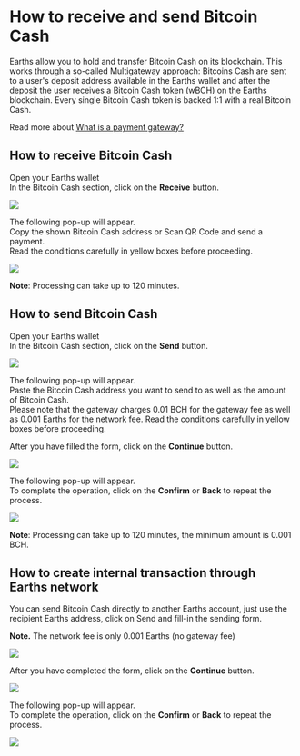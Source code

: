 # How to receive and send Bitcoin Cash

Earths allow you to hold and transfer Bitcoin Cash on its blockchain. This works through a so-called Multigateway approach: Bitcoins Cash are sent to a user's deposit address available in the Earths wallet and after the deposit the user receives a Bitcoin Cash token \(wBCH\) on the Earths blockchain. Every single Bitcoin Cash token is backed 1:1 with a real Bitcoin Cash.

Read more about [What is a payment gateway?](/frequently-asked-questions-faq/transfers-and-gateways/payment-gateway.md)

## **How to receive Bitcoin Cash**

Open your Earths wallet  
In the Bitcoin Cash section, click on the **Receive** button.

![](/_assets/bch_transfers_01.png)

The following pop-up will appear.  
Copy the shown Bitcoin Cash address or Scan QR Code and send a payment.  
Read the conditions carefully in yellow boxes before proceeding.

![](/_assets/bch_transfers_02.png)

**Note**: Processing can take up to 120 minutes.

## **How to send Bitcoin Cash**

Open your Earths wallet  
In the Bitcoin Cash section, click on the **Send** button.

![](/_assets/bch_transfers_01.png)

The following pop-up will appear.  
Paste the Bitcoin Cash address you want to send to as well as the amount of Bitcoin Cash.  
Please note that the gateway charges 0.01 BCH for the gateway fee as well as 0.001 Earths for the network fee. Read the conditions carefully in yellow boxes before proceeding.

After you have filled the form, click on the **Continue** button.

![](/_assets/bch_transfers_04.png)

The following pop-up will appear.  
To complete the operation, click on the **Confirm** or **Back** to repeat the process.

![](/_assets/bch_transfers_05.png)

**Note**: Processing can take up to 120 minutes, the minimum amount is 0.001 BCH.

## **How to create internal transaction through Earths network**

You can send Bitcoin Cash directly to another Earths account, just use the recipient Earths address, click on Send and fill-in the sending form.

**Note.** The network fee is only 0.001 Earths \(no gateway fee\)

![](/_assets/bch_transfers_01.png)

After you have completed the form, click on the **Continue** button.

![](/_assets/bch_transfers_07.png)

The following pop-up will appear.  
To complete the operation, click on the **Confirm** or **Back** to repeat the process.

![](/_assets/bch_transfers_08.png)
